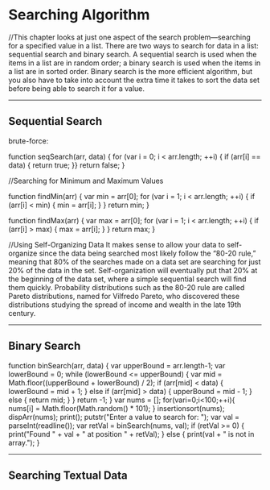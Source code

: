 Searching Algorithm
======================
//This chapter looks at just one aspect of the search problem—searching for a specified value in a list.
There are two ways to search for data in a list: sequential search and binary search. A sequential search is used when the items in a list are in random order; a binary search is used when the items in a list are in sorted order. Binary search is the more efficient algorithm, but you also have to take into account the extra time it takes to sort the data set before being able to search it for a value.

---------
Sequential Search
---------
brute-force:

function seqSearch(arr, data) {
for (var i = 0; i < arr.length; ++i) {
if (arr[i] == data) { return true;
}}
return false; }

//Searching for Minimum and Maximum Values

function findMin(arr) {
var min = arr[0];
for (var i = 1; i < arr.length; ++i) {
if (arr[i] < min) { min = arr[i];
} }
return min; }

function findMax(arr) {
var max = arr[0];
for (var i = 1; i < arr.length; ++i) {
if (arr[i] > max) { max = arr[i];
} }
return max; }

//Using Self-Organizing Data
It makes sense to allow your data to self-organize since the data being searched most likely follow the “80-20 rule,” meaning that 80% of the searches made on a data set are searching for just 20% of the data in the set. Self-organization will eventually put that 20% at the beginning of the data set, where a simple sequential search will find them quickly.
Probability distributions such as the 80-20 rule are called Pareto distributions, named for Vilfredo Pareto, who discovered these distributions studying the spread of income and wealth in the late 19th century. 

-------------
Binary Search
-------------
function binSearch(arr, data) {
var upperBound = arr.length-1; var lowerBound = 0;
while (lowerBound <= upperBound) {
var mid = Math.floor((upperBound + lowerBound) / 2); if (arr[mid] < data) {
         lowerBound = mid + 1;
      }
else if (arr[mid] > data) { upperBound = mid - 1;
} else {
return mid; }
}
return -1; }
var nums = []; for(vari=0;i<100;++i){
   nums[i] = Math.floor(Math.random() * 101);
}
insertionsort(nums);
dispArr(nums);
print();
putstr("Enter a value to search for: "); var val = parseInt(readline());
var retVal = binSearch(nums, val); if (retVal >= 0) {
   print("Found " + val + " at position " + retVal);
}
else {
print(val + " is not in array.");
}

---------------
Searching Textual Data
---------------

